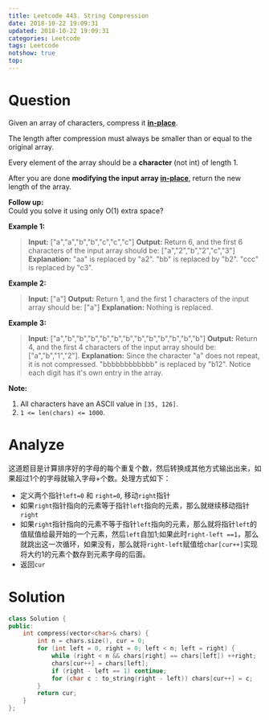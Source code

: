 ```yaml
---
title: Leetcode 443. String Compression
date: 2018-10-22 19:09:31
updated: 2018-10-22 19:09:31
categories: Leetcode
tags: Leetcode
notshow: true
top:
---
```


# Question

Given an array of characters, compress it  [**in-place**](https://en.wikipedia.org/wiki/In-place_algorithm).

The length after compression must always be smaller than or equal to the original array.

Every element of the array should be a  **character**  (not int) of length 1.

After you are done  **modifying the input array  [in-place](https://en.wikipedia.org/wiki/In-place_algorithm)**, return the new length of the array.

**Follow up:**  
Could you solve it using only O(1) extra space?

**Example 1:**
> **Input:**
> ["a","a","b","b","c","c","c"]
> **Output:**
> Return 6, and the first 6 characters of the input array should be: ["a","2","b","2","c","3"]
> **Explanation:**
> "aa" is replaced by "a2". "bb" is replaced by "b2". "ccc" is replaced by "c3".

**Example 2:**
> **Input:**
> ["a"]
> **Output:**
> Return 1, and the first 1 characters of the input array should be: ["a"]
> **Explanation:**
> Nothing is replaced.

**Example 3:**
>**Input:**
> ["a","b","b","b","b","b","b","b","b","b","b","b","b"]
> **Output:**
> Return 4, and the first 4 characters of the input array should be: ["a","b","1","2"].
> **Explanation:**
> Since the character "a" does not repeat, it is not compressed. "bbbbbbbbbbbb" is replaced by "b12".
> Notice each digit has it's own entry in the array.

**Note:**

1. All characters have an ASCII value in  `[35, 126]`.
2. `1 <= len(chars) <= 1000`.

<!--more-->

# Analyze

这道题目是计算排序好的字母的每个重复个数，然后转换成其他方式输出出来，如果超过1个的字母就输入字母+个数。处理方式如下：

- 定义两个指针`left=0` 和 `right=0`, 移动`right`指针
- 如果`right`指针指向的元素等于指针`left`指向的元素，那么就继续移动指针`right`
- 如果`right`指针指向的元素不等于指针`left`指向的元素，那么就将指针`left`的值赋值给最开始的一个元素，然后`left`自加1;如果此时`right-left ==1`，那么就跳出这一次循环，如果没有，那么就将`right-left`赋值给`char[cur++]`实现将大约1的元素个数存到元素字母的后面。
- 返回`cur`

# Solution

```cpp
class Solution {
public:
    int compress(vector<char>& chars) {
        int n = chars.size(), cur = 0;
        for (int left = 0, right = 0; left < n; left = right) {
            while (right < n && chars[right] == chars[left]) ++right;
            chars[cur++] = chars[left];
            if (right - left == 1) continue;
            for (char c : to_string(right - left)) chars[cur++] = c;
        }
        return cur;
    }
};
```